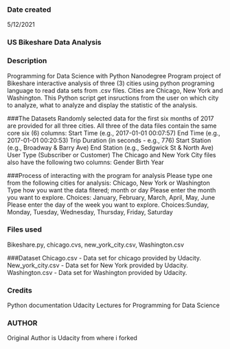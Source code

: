 ### Date created
5/12/2021

### US Bikeshare Data Analysis

### Description
Programming for Data Science with Python Nanodegree Program project of Bikeshare interactive analysis of three (3) cities using python programing language to read data sets from .csv files. Cities are Chicago, New York and Washington. 
This Python script get insructions from the user on which city to analyze, what to analyze and display the statistic of the analysis.

###The Datasets
Randomly selected data for the first six months of 2017 are provided for all three cities. All three of the data files contain the same core six (6) columns:
    Start Time (e.g., 2017-01-01 00:07:57)
    End Time (e.g., 2017-01-01 00:20:53)
    Trip Duration (in seconds - e.g., 776)
    Start Station (e.g., Broadway & Barry Ave)
    End Station (e.g., Sedgwick St & North Ave)
    User Type (Subscriber or Customer)
The Chicago and New York City files also have the following two columns:
    Gender
    Birth Year

###Process of interacting with the program for analysis
Please type one from the following cities for analysis: Chicago, New York or Washington
Type how you want the data fitered; month or day
Please enter the month you want to explore. Choices: January, February, March, April, May, June
Please enter the day of the week you want to explore. Choices:Sunday, Monday, Tuesday, Wednesday, Thursday, Friday, Saturday

### Files used
Bikeshare.py, chicago.cvs, new_york_city.csv, Washington.csv 

###Dataset
Chicago.csv - Data set for chicago provided by Udacity.
New_york_city.csv - Data set for New York provided by Udacity.
Washington.csv - Data set for  Washington provided by Udacity. 

### Credits
Python documentation
Udacity Lectures for Programming for Data Science

### AUTHOR
Original Author is Udacity from where i forked

